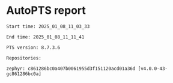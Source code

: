 # AutoPTS report

    Start time: 2025_01_08_11_03_33

    End time: 2025_01_08_11_11_41

    PTS version: 8.7.3.6

    Repositories:

	zephyr: c861286bc0a407b0061955d3f151120acd01a36d [v4.0.0-43-gc861286bc0a]
